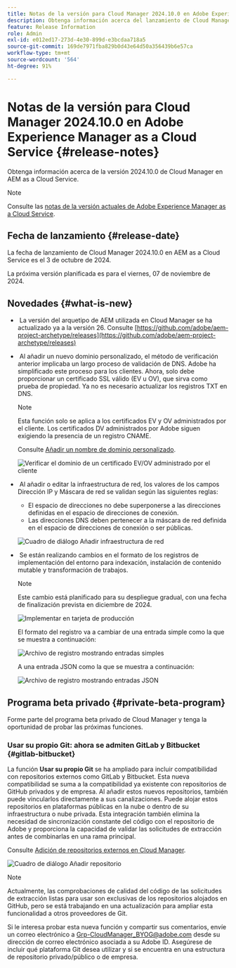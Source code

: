 ```yaml
---
title: Notas de la versión para Cloud Manager 2024.10.0 en Adobe Experience Manager as a Cloud Service
description: Obtenga información acerca del lanzamiento de Cloud Manager 2024.10.0 en AEM as a Cloud Service.
feature: Release Information
role: Admin
exl-id: e012ed17-273d-4e30-899d-e3bcdaa718a5
source-git-commit: 169de7971fba829b0d43e64d50a356439b6e57ca
workflow-type: tm+mt
source-wordcount: '564'
ht-degree: 91%

---
```


# Notas de la versión para Cloud Manager 2024.10.0 en Adobe Experience Manager as a Cloud Service {#release-notes}

Obtenga información acerca de la versión 2024.10.0 de Cloud Manager en AEM as a Cloud Service.

>[!NOTE]
>
>Consulte las [notas de la versión actuales de Adobe Experience Manager as a Cloud Service](/help/release-notes/release-notes-cloud/release-notes-current.md).

## Fecha de lanzamiento {#release-date}

La fecha de lanzamiento de Cloud Manager 2024.10.0 en AEM as a Cloud Service es el 3 de octubre de 2024.

La próxima versión planificada es para el viernes, 07 de noviembre de 2024.

## Novedades {#what-is-new}

* &#x200B;<!-- BOTH CS & AMS --> La versión del arquetipo de AEM utilizada en Cloud Manager se ha actualizado ya a la versión 26. Consulte [https://github.com/adobe/aem-project-archetype/releases](https://github.com/adobe/aem-project-archetype/releases)

<!-- (CMGR-59817) -->

* &#x200B;<!-- CS ONLY --> Al añadir un nuevo dominio personalizado, el método de verificación anterior implicaba un largo proceso de validación de DNS. Adobe ha simplificado este proceso para los clientes. Ahora, solo debe proporcionar un certificado SSL válido (EV u OV), que sirva como prueba de propiedad. Ya no es necesario actualizar los registros TXT en DNS.

  >[!NOTE]
  >
  >Esta función solo se aplica a los certificados EV y OV administrados por el cliente. Los certificados DV administrados por Adobe siguen exigiendo la presencia de un registro CNAME.

  Consulte [Añadir un nombre de dominio personalizado](/help/implementing/cloud-manager/custom-domain-names/add-custom-domain-name.md).

  ![Verificar el dominio de un certificado EV/OV administrado por el cliente](/help/implementing/cloud-manager/assets/verify-domain-customer-managed-step.png)

* &#x200B;<!-- CS ONLY --> Al añadir o editar la infraestructura de red, los valores de los campos Dirección IP y Máscara de red se validan según las siguientes reglas:

   * El espacio de direcciones no debe superponerse a las direcciones definidas en el espacio de direcciones de conexión.
   * Las direcciones DNS deben pertenecer a la máscara de red definida en el espacio de direcciones de conexión o ser públicas.

  ![Cuadro de diálogo Añadir infraestructura de red](/help/implementing/cloud-manager/release-notes/assets/network-infrastructure-add.png)

* &#x200B;<!-- CS ONLY --> Se están realizando cambios en el formato de los registros de implementación del entorno para indexación, instalación de contenido mutable y transformación de trabajos.

  >[!NOTE]
  >
  >Este cambio está planificado para su despliegue gradual, con una fecha de finalización prevista en diciembre de 2024.

  ![Implementar en tarjeta de producción](/help/implementing/cloud-manager/release-notes/assets/deploy-to-production-card.png)

  El formato del registro va a cambiar de una entrada simple como la que se muestra a continuación:

  ![Archivo de registro mostrando entradas simples](/help/implementing/cloud-manager/release-notes/assets/log-file-simple-entry.png)

  A una entrada JSON como la que se muestra a continuación:

  ![Archivo de registro mostrando entradas JSON](/help/implementing/cloud-manager/release-notes/assets/log-file-json-entry.png)


## Programa beta privado {#private-beta-program}

Forme parte del programa beta privado de Cloud Manager y tenga la oportunidad de probar las próximas funciones.

### Usar su propio Git: ahora se admiten GitLab y Bitbucket {#gitlab-bitbucket}

<!-- BOTH CS & AMS -->

La función **Usar su propio Git** se ha ampliado para incluir compatibilidad con repositorios externos como GitLab y Bitbucket. Esta nueva compatibilidad se suma a la compatibilidad ya existente con repositorios de GitHub privados y de empresa. Al añadir estos nuevos repositorios, también puede vincularlos directamente a sus canalizaciones. Puede alojar estos repositorios en plataformas públicas en la nube o dentro de su infraestructura o nube privada. Esta integración también elimina la necesidad de sincronización constante del código con el repositorio de Adobe y proporciona la capacidad de validar las solicitudes de extracción antes de combinarlas en una rama principal.

Consulte [Adición de repositorios externos en Cloud Manager](/help/implementing/cloud-manager/managing-code/external-repositories.md).

![Cuadro de diálogo Añadir repositorio](/help/implementing/cloud-manager/release-notes/assets/repositories-add-release-notes.png)

>[!NOTE]
>
>Actualmente, las comprobaciones de calidad del código de las solicitudes de extracción listas para usar son exclusivas de los repositorios alojados en GitHub, pero se está trabajando en una actualización para ampliar esta funcionalidad a otros proveedores de Git.

Si le interesa probar esta nueva función y compartir sus comentarios, envíe un correo electrónico a [Grp-CloudManager_BYOG@adobe.com](mailto:Grp-CloudManager_BYOG@adobe.com) desde su dirección de correo electrónico asociada a su Adobe ID. Asegúrese de incluir qué plataforma Git desea utilizar y si se encuentra en una estructura de repositorio privado/público o de empresa.


<!-- ## Bug fixes




## Known issues {#known-issues} -->
